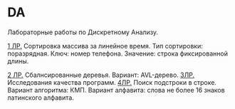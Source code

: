 # DA

Лабораторные работы по Дискретному Анализу.


[1 ЛР.][1lab] Сортировка массива за линейное время. Тип сортировки: поразрядная. Ключ: номер телефона. Значение: строка фиксированной длины.

[2 ЛР.][2lab] Сбалнсированные деревья. Вариант: AVL-дерево.
[3ЛР.][3lab] Исследования качества программ.
[4ЛР.][4lab] Поиск подстроки в строке. Вариант алгоритма: КМП. Вариант алфавита: слова не более 16 знаков латинского алфавита.

[1lab]: https://github.com/Yadroff/DA/tree/master/1lab
[2lab]: https://github.com/Yadroff/DA/tree/master/2lab
[3lab]: https://github.com/Yadroff/DA/tree/master/3lab
[4lab]: https://github.com/Yadroff/DA/tree/master/4lab
